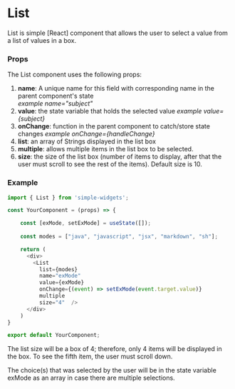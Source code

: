 # List

List is simple [React] component that allows the user to select a value from a list of values in a box.  

### Props
The List component uses the following props:

1.  **name**: A unique name for this field with corresponding name in the parent component's state    
    _example name="subject"_
2.  **value**: the state variable that holds the selected value 
    _example value={subject}_
3.  **onChange**: function in the parent component to catch/store state changes 
    _example onChange={handleChange}_
4.  **list**: an array of Strings displayed in the list box
5.  **multiple**: allows multiple items in the list box to be selected.
6.  **size**: the size of the list box (number of items to display, after that the user must scroll to see the rest of the items).  Default size is 10.

### Example
```javascript
import { List } from 'simple-widgets';

const YourComponent = (props) => {

    const [exMode, setExMode] = useState([]);
    
    const modes = ["java", "javascript", "jsx", "markdown", "sh"];  

    return (
      <div>
        <List 
          list={modes} 
          name="exMode" 
          value={exMode} 
          onChange={(event) => setExMode(event.target.value)}
          multiple
          size="4"  />
      </div>
    )
}

export default YourComponent;
```

The list size will be a box of 4; therefore, only 4 items will be displayed in the box.  To see the fifth item, the user must scroll down.

The choice(s) that was selected by the user will be in the state variable exMode as an array in case there are multiple selections.



